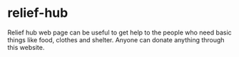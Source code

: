 # relief-hub
Relief hub web page can be useful to get help to the people who need basic things like food, clothes and shelter. Anyone can donate anything through this website. 
